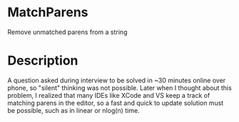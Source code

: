 # MatchParens
Remove unmatched parens from a string

# Description

A question asked during interview to be solved in ~30 minutes online over phone, so "silent" thinking was not possible.
Later when I thought about this problem, I realized that many IDEs like XCode and VS keep a track of matching parens in the editor, so a fast and quick to update solution must be possible, such as in linear or nlog(n) time.

